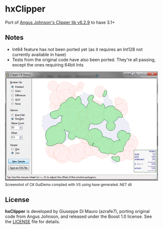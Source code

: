 hxClipper
=========

Port of [Angus Johnson's Clipper lib v6.2.9](http://sourceforge.net/projects/polyclipping/) to haxe 3.1+

## Notes

 - Int64 feature has not been ported yet (as it requires an Int128 not currently available in haxe)
 - Tests from the original code have also been ported. They're all passing, except the ones requiring 64bit Ints

![](GuiDemo.png)
<small>Screenshot of C# GuiDemo compiled with VS using haxe generated .NET dll</small>

## License

**hxClipper** is developed by Giuseppe Di Mauro (azrafe7), porting original code from Angus Johnson, and released under the Boost 1.0 license. See the [LICENSE](LICENSE) file for details. 
